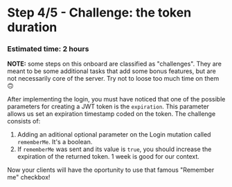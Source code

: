 # Step 4/5 - Challenge: the token duration
### Estimated time: 2 hours

**NOTE:** some steps on this onboard are classified as "challenges". They are meant to be some additional tasks that add some bonus features, but are not necessarily core of the server. Try not to loose too much time on them 🙃

After implementing the login, you must have noticed that one of the possible parameters for creating a JWT token is the `expiration`. This parameter allows us set an expiration timestamp coded on the token. The challenge consists of:

1. Adding an aditional optional parameter on the Login mutation called `rememberMe`. It's a boolean.
1. If `rememberMe` was sent and its value is `true`, you should increase the expiration of the returned token. 1 week is good for our context.

Now your clients will have the oportunity to use that famous "Remember me" checkbox!
